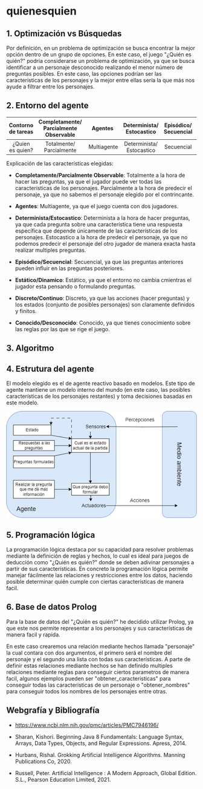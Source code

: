 # quienesquien

## 1. Optimización vs Búsquedas

Por definición, en un problema de optimización se busca encontrar la mejor opción dentro de un grupo de opciones. En este caso, el juego "¿Quién es quién?" podría considerarse un problema de optimización, ya que se busca identificar a un personaje desconocido realizando el menor número de preguntas posibles. En este caso, las opciones podrían ser las características de los personajes y la mejor entre ellas sería la que más nos ayude a filtrar entre los personajes.

## 2. Entorno del agente

Contorno de tareas | Completamente/ Parcialmente Observable | Agentes | Determinista/ Estocastico | Episódico/ Secuencial  | Estático/ Dinamico | Discreto/ Continuo | Conocido/ Desconocido
:---: | :---: | :---: | :---: | :---: | :---: | :---: | :---: |
 ¿Quien es quien? | Totalmente/ Parcialmente | Multiagente | Determinista/ Estocastico | Secuencial | Estático |  Discreto |  Conocido |

 Explicación de las características elegidas:

- **Completamente/Parcialmente Observable**: Totalmente a la hora de hacer las preguntas, ya que el jugador puede ver todas las caracteristicas de los personajes. Parcialmente a la hora de predecir el personaje, ya que no sabemos el personaje elegido por el contrincante.

- **Agentes**: Multiagente, ya que el juego cuenta con dos jugadores.

- **Determinista/Estocastico**: Determinista a la hora de hacer preguntas, ya que cada pregunta sobre una característica tiene una respuesta específica que depende únicamente de las características de los personajes. Estocastico a la hora de predecir el personaje, ya que no podemos predecir el personaje del otro jugador de manera exacta hasta realizar multiples preguntas.

- **Episódico/Secuencial**: Secuencial, ya que las preguntas anteriores pueden influir en las preguntas posteriores.

- **Estático/Dinamico**: Estático, ya que el entorno no cambia cmientras el jugador esta pensando o formulando preguntas.

- **Discreto/Continuo**: Discreto, ya que  las acciones (hacer preguntas) y los estados (conjunto de posibles personajes) son claramente definidos y finitos.

- **Conocido/Desconocido**: Conocido, ya que tienes conocimiento sobre las reglas por las que se rige el juego.

## 3. Algoritmo


## 4. Estrutura del agente

El modelo elegido es el de agente reactivo basado en modelos. Este tipo de agente mantiene un modelo interno del mundo (en este caso, las posibles características de los personajes restantes) y toma decisiones basadas en este modelo.

![Modelo agente basado objetivos](./doc/modelo_QEQ.png)

## 5. Programación lógica

La programación lógica destaca por su capacidad para resolver problemas mediante la definición de reglas y hechos, lo cual es ideal para juegos de deducción como "¿Quién es quién?" donde se deben adivinar personajes a partir de sus características. En concreto la programación lógica permite manejar fácilmente las relaciones y restricciones entre los datos, haciendo posible determinar quién cumple con ciertas características de manera facil.

## 6. Base de datos Prolog

Para la base de datos del "¿Quién es quién?" he decidido utilizar Prolog, ya que este nos permite representar a los personajes y sus características de manera facil y rapida.

En este caso crearemos una relación mediante hechos llamada "personaje" la cual contara con dos argumentos, el primero será el nombre del personaje y el segundo una lista con todas sus características. A parte de definir estas relaciones mediante hechos se han definido multiples relaciones mediante reglas para conseguir ciertos parametros de manera facil, algunos ejemplos pueden ser "obtener_caracteristicas" para conseguir todas las caracteristicas de un personaje o "obtener_nombres" para conseguir todos los nombres de los personajes entre otras.

## Webgrafía y Bibliografía

- https://www.ncbi.nlm.nih.gov/pmc/articles/PMC7946196/

- Sharan, Kishori. Beginning Java 8 Fundamentals: Language Syntax, Arrays, Data Types, Objects, and Regular Expressions. Apress, 2014.
- Hurbans, Rishal. Grokking Artificial Intelligence Algorithms. Manning Publications Co, 2020.
- Russell, Peter. Artificial Intelligence : A Modern Approach, Global Edition. S.L., Pearson Education Limited, 2021.